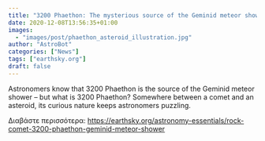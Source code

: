 ```yaml
---
title: "3200 Phaethon: The mysterious source of the Geminid meteor shower"
date: 2020-12-08T13:56:35+01:00
images:
  - "images/post/phaethon_asteroid_illustration.jpg"
author: "AstroBot"
categories: ["News"]
tags: ["earthsky.org"]
draft: false
---
```


Astronomers know that 3200 Phaethon is the source of the Geminid meteor shower – but what is 3200 Phaethon? Somewhere between a comet and an asteroid, its curious nature keeps astronomers puzzling.

Διαβάστε περισσότερα: https://earthsky.org/astronomy-essentials/rock-comet-3200-phaethon-geminid-meteor-shower

